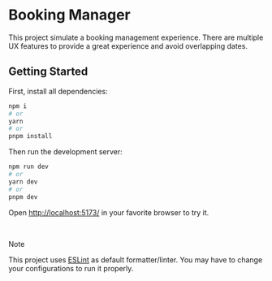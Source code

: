 # Booking Manager
This project simulate a booking management experience. There are multiple UX features to provide a great experience and avoid overlapping dates.


## Getting Started
First, install all dependencies:
```bash
npm i
# or
yarn
# or
pnpm install
```

Then run the development server:
```bash
npm run dev
# or
yarn dev
# or
pnpm dev
```

Open [http://localhost:5173/](http://localhost:5173/) in your favorite browser to try it.

<br/>

> [!NOTE]
> This project uses [ESLint](https://eslint.org/) as default formatter/linter. You may have to change your configurations to run it properly.